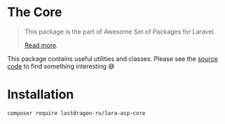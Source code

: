 # The Core

> This package is the part of Awesome Set of Packages for Laravel.
>
> [Read more](https://github.com/LastDragon-ru/lara-asp).

This package contains useful utilities and classes. Please see the [source code](./src) to find something interesting 😅

# Installation

```shell
composer require lastdragon-ru/lara-asp-core
```
